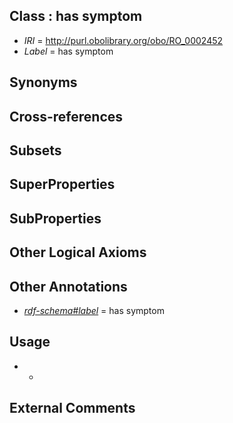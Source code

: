 
## Class : has symptom

 * *IRI* = http://purl.obolibrary.org/obo/RO_0002452
 * *Label* = has symptom

## Synonyms


## Cross-references


## Subsets


## SuperProperties


## SubProperties


## Other Logical Axioms


## Other Annotations

 * *[rdf-schema#label](../../el/rdf-schema#label.md)* = has symptom

## Usage

 * -

## External Comments

